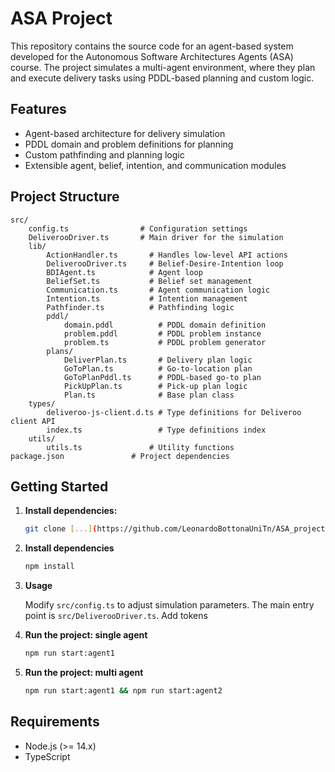 # ASA Project

This repository contains the source code for an agent-based system developed for
the Autonomous Software Architectures Agents (ASA) course. The project simulates
a multi-agent environment, where they plan and execute delivery tasks using
PDDL-based planning and custom logic.

## Features

- Agent-based architecture for delivery simulation
- PDDL domain and problem definitions for planning
- Custom pathfinding and planning logic
- Extensible agent, belief, intention, and communication modules

## Project Structure

```
src/
	config.ts                # Configuration settings
	DeliverooDriver.ts       # Main driver for the simulation
	lib/
		ActionHandler.ts       # Handles low-level API actions
		DeliverooDriver.ts	   # Belief-Desire-Intention loop
		BDIAgent.ts            # Agent loop
		BeliefSet.ts           # Belief set management
		Communication.ts       # Agent communication logic
		Intention.ts           # Intention management
		Pathfinder.ts          # Pathfinding logic
		pddl/
			domain.pddl          # PDDL domain definition
			problem.pddl         # PDDL problem instance
			problem.ts           # PDDL problem generator
		plans/
			DeliverPlan.ts       # Delivery plan logic
			GoToPlan.ts          # Go-to-location plan
			GoToPlanPddl.ts      # PDDL-based go-to plan
			PickUpPlan.ts        # Pick-up plan logic
			Plan.ts              # Base plan class
	types/
		deliveroo-js-client.d.ts # Type definitions for Deliveroo client API
		index.ts                 # Type definitions index
	utils/
		utils.ts               # Utility functions
package.json               # Project dependencies
```

## Getting Started

1. **Install dependencies:**

   ```bash
   git clone [...](https://github.com/LeonardoBottonaUniTn/ASA_project.git)
   ```

2. **Install dependencies**

   ```bash
   npm install
   ```

3. **Usage**

   Modify `src/config.ts` to adjust simulation parameters. The main entry point is `src/DeliverooDriver.ts`.
   Add tokens

4. **Run the project: single agent**

   ```bash
   npm run start:agent1
   ```

5. **Run the project: multi agent**

   ```bash
   npm run start:agent1 && npm run start:agent2
   ```

## Requirements

- Node.js (>= 14.x)
- TypeScript
